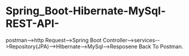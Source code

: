 # Spring_Boot-Hibernate-MySql-REST-API-
postman-->http Request-->Spring Boot Controller-->services-->Repository(JPA)-->HIbernate-->MySql-->Resposene Back To Postman.
